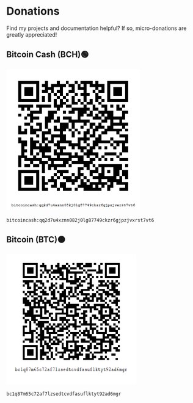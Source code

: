 # Donations

Find my projects and documentation helpful? If so, micro-donations are greatly appreciated!

## Bitcoin Cash (BCH)🟢

![Bitcoin Cash QR code](https://github.com/josh-wong/josh-wong.github.io/blob/main/docs/assets/images/bitcoin_cash_qr_code_github_josh-wong.png?raw=true)

```
bitcoincash:qq2d7u4xznn082j0lg87749ckzr6gjpzjvxrst7vt6
```
## Bitcoin (BTC)🟠

![Bitcoin QR code](https://github.com/josh-wong/josh-wong.github.io/blob/main/docs/assets/images/bitcoin_qr_code_github_josh-wong.png?raw=true)

```
bc1q87m65c72af7lzsedtcvdfasuflktyt92ad6mgr
```